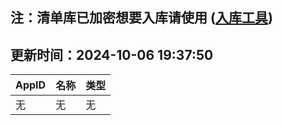## 注：清单库已加密想要入库请使用 ([入库工具](https://github.com/BlankTMing/ManifestAutoUpdate/releases))

## 更新时间：2024-10-06 19:37:50
| AppID | 名称 | 类型  |
| :-------------------- | :----------------------------- | :----------- |
| 无 | 无 | 无 |
